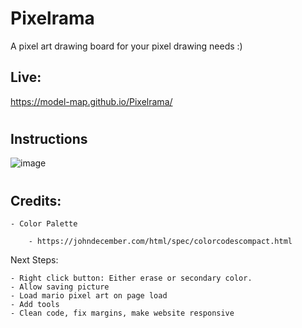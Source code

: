 # Pixelrama
A pixel art drawing board for your pixel drawing needs :) 

## Live:
https://model-map.github.io/Pixelrama/
#
## Instructions
![image](https://user-images.githubusercontent.com/118442144/220345891-5aee03d4-5843-4fb5-bbf9-46477006aedc.png)
#
## Credits:

    - Color Palette

        - https://johndecember.com/html/spec/colorcodescompact.html

Next Steps:

    - Right click button: Either erase or secondary color.
    - Allow saving picture
    - Load mario pixel art on page load
    - Add tools
    - Clean code, fix margins, make website responsive